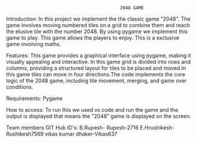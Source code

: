                                                2048 GAME
Introduction: 
                        In this project we implement the  the classic game "2048". The game involves moving numbered tiles on a grid to combine them and reach the elusive tile with the number 2048. By using pygame we implement this game to play. This game allows the players to enjoy. This is a exclusive game involving  maths.

Features:
                         This game provides a graphical interface using pygame, making it visually appealing and interactive. In this game grid is divided into rows and columns, providing a structured layout for tiles to be placed and moved.In this game tiles can move in four directions.The code implements the core logic of the 2048 game, including tile movement, merging, and game over conditions.

Requirements:
Pygame

How to access: To run this we used vs code and run the game and the output is displayed that means the "2048" game is displayed on the screen.

Team members GIT Hub ID's:
B.Rupesh- Rupesh-2716
E.Hrushikesh-Rushikesh7569
vikas kumar dhaker-Vikas637



